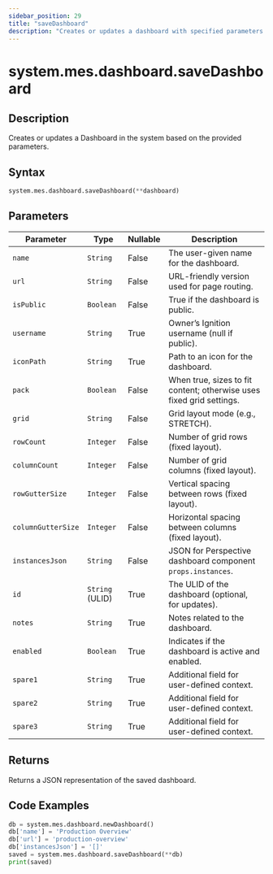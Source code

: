 ```yaml
---
sidebar_position: 29
title: "saveDashboard"
description: "Creates or updates a dashboard with specified parameters."
---
```


# system.mes.dashboard.saveDashboard

## Description

Creates or updates a Dashboard in the system based on the provided parameters.

## Syntax

```python
system.mes.dashboard.saveDashboard(**dashboard)
```

## Parameters

| Parameter          | Type            | Nullable | Description                                                          |
|--------------------|-----------------|----------|----------------------------------------------------------------------|
| `name`             | `String`        | False    | The user-given name for the dashboard.                               |
| `url`              | `String`        | False    | URL-friendly version used for page routing.                          |
| `isPublic`         | `Boolean`       | False    | True if the dashboard is public.                                     |
| `username`         | `String`        | True     | Owner’s Ignition username (null if public).                          |
| `iconPath`         | `String`        | True     | Path to an icon for the dashboard.                                   |
| `pack`             | `Boolean`       | False    | When true, sizes to fit content; otherwise uses fixed grid settings. |
| `grid`             | `String`        | False    | Grid layout mode (e.g., STRETCH).                                    |
| `rowCount`         | `Integer`       | False    | Number of grid rows (fixed layout).                                  |
| `columnCount`      | `Integer`       | False    | Number of grid columns (fixed layout).                               |
| `rowGutterSize`    | `Integer`       | False    | Vertical spacing between rows (fixed layout).                        |
| `columnGutterSize` | `Integer`       | False    | Horizontal spacing between columns (fixed layout).                   |
| `instancesJson`    | `String`        | False    | JSON for Perspective dashboard component `props.instances`.          |
| `id`               | `String` (ULID) | True     | The ULID of the dashboard (optional, for updates).                   |
| `notes`            | `String`        | True     | Notes related to the dashboard.                                      |
| `enabled`          | `Boolean`       | True     | Indicates if the dashboard is active and enabled.                    |
| `spare1`           | `String`        | True     | Additional field for user-defined context.                           |
| `spare2`           | `String`        | True     | Additional field for user-defined context.                           |
| `spare3`           | `String`        | True     | Additional field for user-defined context.                           |

## Returns

Returns a JSON representation of the saved dashboard.

## Code Examples

```python
db = system.mes.dashboard.newDashboard()
db['name'] = 'Production Overview'
db['url'] = 'production-overview'
db['instancesJson'] = '[]'
saved = system.mes.dashboard.saveDashboard(**db)
print(saved)
```
